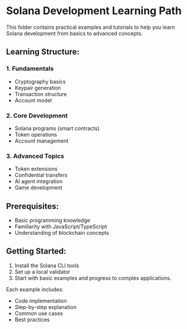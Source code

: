 # Solana Development Learning Path

This folder contains practical examples and tutorials to help you learn Solana development from basics to advanced concepts.

## Learning Structure:

### 1. Fundamentals
- Cryptography basics
- Keypair generation
- Transaction structure
- Account model

### 2. Core Development
- Solana programs (smart contracts)
- Token operations
- Account management

### 3. Advanced Topics
- Token extensions
- Confidential transfers
- AI agent integration
- Game development

## Prerequisites:
- Basic programming knowledge
- Familiarity with JavaScript/TypeScript
- Understanding of blockchain concepts

## Getting Started:
1. Install the Solana CLI tools
2. Set up a local validator
3. Start with basic examples and progress to complex applications.

Each example includes:
- Code implementation
- Step-by-step explanation
- Common use cases
- Best practices